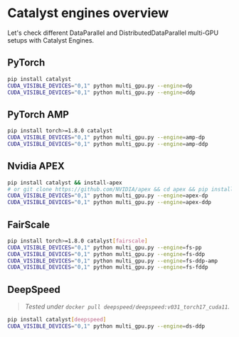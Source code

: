 # Catalyst engines overview

Let's check different
DataParallel and DistributedDataParallel multi-GPU setups with Catalyst Engines. 


## PyTorch
```bash
pip install catalyst
CUDA_VISIBLE_DEVICES="0,1" python multi_gpu.py --engine=dp
CUDA_VISIBLE_DEVICES="0,1" python multi_gpu.py --engine=ddp
```

## PyTorch AMP
```bash
pip install torch>=1.8.0 catalyst
CUDA_VISIBLE_DEVICES="0,1" python multi_gpu.py --engine=amp-dp
CUDA_VISIBLE_DEVICES="0,1" python multi_gpu.py --engine=amp-ddp
```

## Nvidia APEX
```bash
pip install catalyst && install-apex
# or git clone https://github.com/NVIDIA/apex && cd apex && pip install -e .
CUDA_VISIBLE_DEVICES="0,1" python multi_gpu.py --engine=apex-dp
CUDA_VISIBLE_DEVICES="0,1" python multi_gpu.py --engine=apex-ddp
```

## FairScale
```bash
pip install torch>=1.8.0 catalyst[fairscale]
CUDA_VISIBLE_DEVICES="0,1" python multi_gpu.py --engine=fs-pp
CUDA_VISIBLE_DEVICES="0,1" python multi_gpu.py --engine=fs-ddp
CUDA_VISIBLE_DEVICES="0,1" python multi_gpu.py --engine=fs-ddp-amp
CUDA_VISIBLE_DEVICES="0,1" python multi_gpu.py --engine=fs-fddp
```

## DeepSpeed
> *Tested under `docker pull deepspeed/deepspeed:v031_torch17_cuda11`.*
```bash
pip install catalyst[deepspeed]
CUDA_VISIBLE_DEVICES="0,1" python multi_gpu.py --engine=ds-ddp
```
